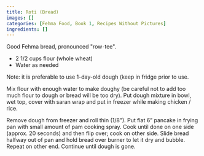 ```yaml
---
title: Roti (Bread)
images: []
categories: [Fehma Food, Book 1, Recipes Without Pictures]
ingredients: []
---
```


Good Fehma bread, pronounced "row-tee".

-   2 1/2 cups flour (whole wheat)
-   Water as needed

Note: it is preferable to use 1-day-old dough (keep in fridge prior to
use.

Mix flour with enough water to make doughy (be careful not to add too
much flour to dough or bread will be too dry). Put dough mixture in
bowl, wet top, cover with saran wrap and put in freezer while making
chicken / rice.

Remove dough from freezer and roll thin (1/8"). Put flat 6” pancake in
frying pan with small amount of pam cooking spray. Cook until done on
one side (approx. 20 seconds) and then flip over; cook on other side.
Slide bread halfway out of pan and hold bread over burner to let it dry
and bubble. Repeat on other end. Continue until dough is gone.

  